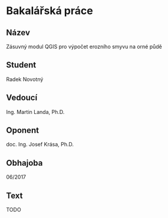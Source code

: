 # Bakalářská práce

## Název

Zásuvný modul QGIS pro výpočet erozního smyvu na orné půdě

## Student

Radek Novotný

## Vedoucí

Ing. Martin Landa, Ph.D.

## Oponent

doc. Ing. Josef Krása, Ph.D.

## Obhajoba

06/2017

## Text

TODO
